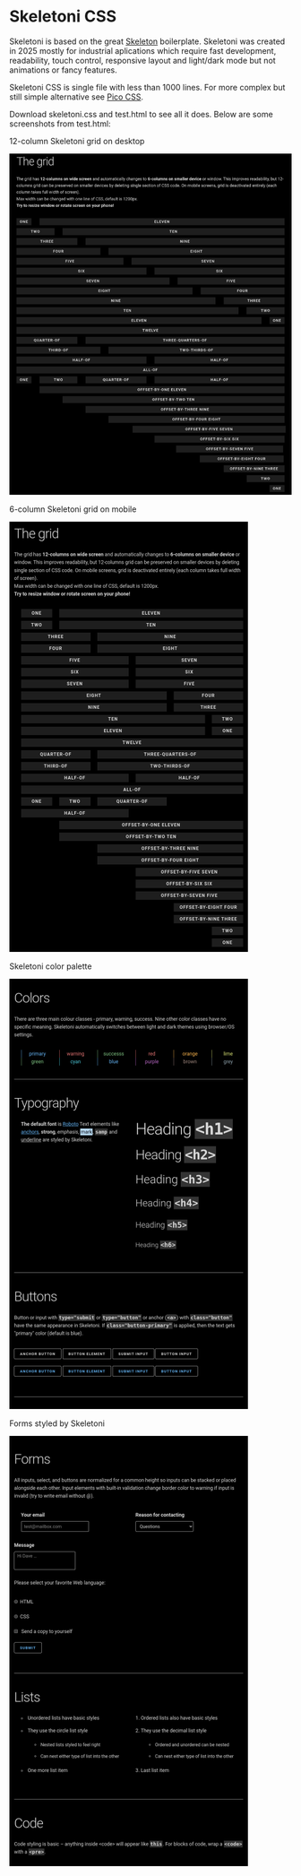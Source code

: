 # Skeletoni CSS

Skeletoni is based on the great [Skeleton](http://www.getskeleton.com) boilerplate. Skeletoni was created in 2025 mostly for industrial aplications which require fast development, readability, touch control, responsive layout and light/dark
mode but not animations or fancy features.

Skeletoni CSS is single file with less than 1000 lines. For more complex but still simple alternative see [Pico CSS](https://picocss.com/docs/classless).

Download skeletoni.css and test.html to see all it does. Below are some screenshots from test.html:

12-column Skeletoni grid on desktop

![grid-desktop](./img/grid-desktop.png "12-column Skeletoni grid on desktop")

6-column Skeletoni grid on mobile

![grid-mobile](./img/grid-mobile.png "6-column Skeletoni grid on mobile")

Skeletoni color palette

![colors-mobile](./img/colors-mobile.png "Skeletoni color palette")

Forms styled by Skeletoni

![forms-mobile](./img/forms-mobile.png "Forms styled by Skeletoni")
